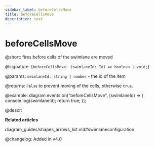 ```yaml
---
sidebar_label: beforeCellsMove
title: beforeCellsMove 
description: text
---
```


# beforeCellsMove

@short: fires before cells of the swimlane are moved

@signature: {`beforeCellsMove: (swimlaneId: Id) => boolean | void;`}

@params:
`swimlaneId: string | number` - the id of the item

@returns:
`False` to prevent moving of the cells, otherwise `true`.

@example:
diagram.events.on("beforeCellsMove", (swimlaneId) => {
    console.log(swimlaneId);
    return true;
});

@descr:

**Related articles**

diagram_guides/shapes_arrows_list.md#swimlaneconfiguration

@changelog:
Added in v4.0

